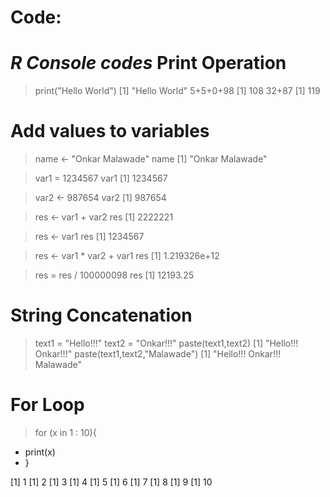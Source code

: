 Code:
=====
***R Console codes***
Print Operation
===============
> print("Hello World")
[1] "Hello World"
> 5+5+0+98
[1] 108
> 32+87
[1] 119

Add values to variables
=======================
> name <- "Onkar Malawade"
> name
[1] "Onkar Malawade"

> var1 = 1234567
> var1
[1] 1234567

> var2 <- 987654
> var2
[1] 987654

> res <- var1 + var2
> res
[1] 2222221

> res <- var1 
> res
[1] 1234567

> res <- var1 * var2 + var1
> res
[1] 1.219326e+12

> res = res / 100000098
> res
[1] 12193.25

String Concatenation
====================
> text1 = "Hello!!!"
> text2 = "Onkar!!!"
> paste(text1,text2)
[1] "Hello!!! Onkar!!!"
> paste(text1,text2,"Malawade")
[1] "Hello!!! Onkar!!! Malawade"

For Loop
========
> for (x in 1 : 10){
+ print(x)
+ }

[1] 1
[1] 2
[1] 3
[1] 4
[1] 5
[1] 6
[1] 7
[1] 8
[1] 9
[1] 10

